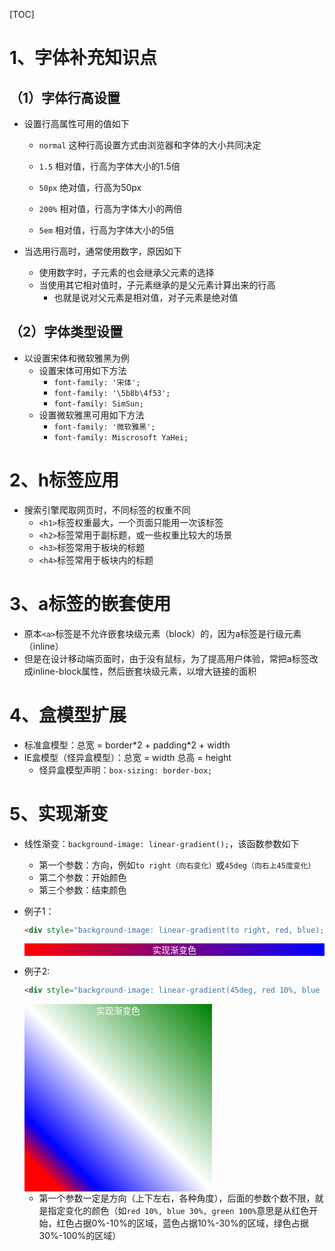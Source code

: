 [TOC]

# 1、字体补充知识点

## （1）字体行高设置

- 设置行高属性可用的值如下

  - `normal`    这种行高设置方式由浏览器和字体的大小共同决定

  - `1.5`    相对值，行高为字体大小的1.5倍
  - `50px`    绝对值，行高为50px
  - `200%`    相对值，行高为字体大小的两倍
  - `5em`    相对值，行高为字体大小的5倍

- 当选用行高时，通常使用数字，原因如下

  - 使用数字时，子元素的也会继承父元素的选择
  - 当使用其它相对值时，子元素继承的是父元素计算出来的行高
    - 也就是说对父元素是相对值，对子元素是绝对值

## （2）字体类型设置

- 以设置宋体和微软雅黑为例
  - 设置宋体可用如下方法
    - `font-family: '宋体';`
    - `font-family: '\5b8b\4f53';`
    - `font-family: SimSun;`
  - 设置微软雅黑可用如下方法
    - `font-family: '微软雅黑';`
    - `font-family: Miscrosoft YaHei;`

# 2、h标签应用

- 搜索引擎爬取网页时，不同标签的权重不同
  - `<h1>`标签权重最大，一个页面只能用一次该标签
  - `<h2>`标签常用于副标题，或一些权重比较大的场景
  - `<h3>`标签常用于板块的标题
  - `<h4>`标签常用于板块内的标题

# 3、a标签的嵌套使用

- 原本`<a>`标签是不允许嵌套块级元素（block）的，因为a标签是行级元素（inline）
- 但是在设计移动端页面时，由于没有鼠标，为了提高用户体验，常把a标签改成inline-block属性，然后嵌套块级元素，以增大链接的面积

# 4、盒模型扩展

- 标准盒模型：总宽 = border\*2  + padding\*2 + width
- IE盒模型（怪异盒模型）：总宽 = width    总高 = height
  - 怪异盒模型声明：`box-sizing: border-box;`

# 5、实现渐变

- 线性渐变：`background-image: linear-gradient();`，该函数参数如下

  - 第一个参数：方向，例如`to right（向右变化）`或`45deg（向右上45度变化）`
  - 第二个参数：开始颜色
  - 第三个参数：结束颜色

- 例子1：

  ```html
  <div style="background-image: linear-gradient(to right, red, blue); width: 100%; text-align: center; color: white">实现渐变色</div>
  ```
  
  <div style="background-image: linear-gradient(to right, red, blue); width: 100%; text-align: center; color: white">实现渐变色</div>

- 例子2:

  ```html
  <div style="background-image: linear-gradient(45deg, red 10%, blue 20%, white 50%, green 100%); width: 300px; height:300px; text-align: center; color: white">实现渐变色</div>
  ```

  <div style="background-image: linear-gradient(45deg, red 10%, blue 20%, white 50%, green 100%); width: 300px; height:300px; text-align: center; color: white">实现渐变色</div>

  - 第一个参数一定是方向（上下左右，各种角度），后面的参数个数不限，就是指定变化的颜色（如`red 10%, blue 30%, green 100%`意思是从红色开始，红色占据0%-10%的区域，蓝色占据10%-30%的区域，绿色占据30%-100%的区域）